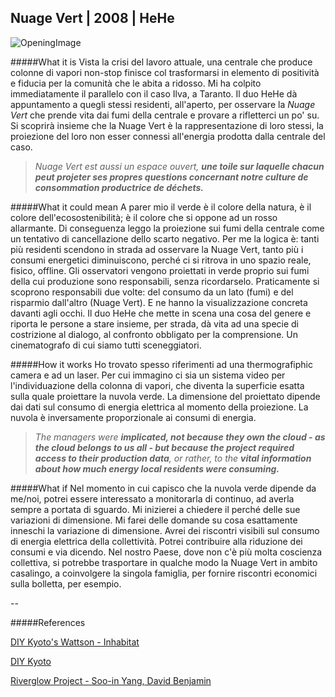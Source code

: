 ## Nuage Vert | 2008 | HeHe
![OpeningImage](http://i.imgur.com/uPa4ZhY.jpg?1)

#####What it is
Vista la crisi del lavoro attuale, una centrale che produce colonne di vapori non-stop finisce col trasformarsi in elemento di positività e fiducia per la comunità che le abita a ridosso. Mi ha colpito immediatamente il parallelo con il caso Ilva, a Taranto. Il duo HeHe dà appuntamento a quegli stessi residenti, all'aperto, per osservare la _Nuage Vert_ che prende vita dai fumi della centrale e provare a rifletterci un po' su. Si scoprirà insieme che la Nuage Vert è la rappresentazione di loro stessi, la proiezione del loro non esser connessi all'energia prodotta dalla centrale del caso.
> _Nuage Vert est aussi un espace ouvert, **une toile sur laquelle chacun peut projeter ses propres questions concernant notre culture de consommation productrice de déchets.**_

#####What it could mean
A parer mio il verde è il colore della natura, è il colore dell'ecosostenibilità; è il colore che si oppone ad un rosso allarmante. Di conseguenza leggo la proiezione sui fumi della centrale come un tentativo di cancellazione dello scarto negativo. Per me la logica è: tanti più residenti scendono in strada ad osservare la Nuage Vert, tanto più i consumi energetici diminuiscono, perché ci si ritrova in uno spazio reale, fisico, offline. Gli osservatori vengono proiettati in verde proprio sui fumi della cui produzione sono responsabili, senza ricordarselo. Praticamente si scoprono responsabili due volte: del consumo da un lato (fumi) e del risparmio dall'altro (Nuage Vert). E ne hanno la visualizzazione concreta davanti agli occhi. Il duo HeHe che mette in scena una cosa del genere e riporta le persone a stare insieme, per strada, dà vita ad una specie di costrizione al dialogo, al confronto obbligato per la comprensione. Un cinematografo di cui siamo tutti sceneggiatori.

#####How it works
Ho trovato spesso riferimenti ad una thermografiphic camera e ad un laser. Per cui immagino ci sia un sistema video per l'individuazione della colonna di vapori, che diventa la superficie esatta sulla quale proiettare la nuvola verde. La dimensione del proiettato dipende dai dati sul consumo di energia elettrica al momento della proiezione. La nuvola è inversamente proporzionale ai consumi di energia.

> _The managers were **implicated, not because they own the cloud - as the cloud belongs to us all - but because the project required access to their production data**, or rather, to the **vital information about how much energy local residents were consuming.**_

#####What if
Nel momento in cui capisco che la nuvola verde dipende da me/noi, potrei essere interessato a monitorarla di continuo, ad averla sempre a portata di sguardo. Mi inizierei a chiedere il perché delle sue variazioni di dimensione. Mi farei delle domande su cosa esattamente inneschi la variazione di dimensione. Avrei dei riscontri visibili sul consumo di energia elettrica della collettività. Potrei contribuire alla riduzione dei consumi e via dicendo. Nel nostro Paese, dove non c'è più molta coscienza collettiva, si potrebbe trasportare in qualche modo la Nuage Vert in ambito casalingo, a coinvolgere la singola famiglia, per fornire riscontri economici sulla bolletta, per esempio.

--

#####References

[DIY Kyoto's Wattson - Inhabitat](http://inhabitat.com/diy-kyotos-wattson/)

[DIY Kyoto](http://www.diykyoto.com/uk/aboutus/wattson-solar-plus)

[Riverglow Project - Soo-in Yang, David Benjamin](http://inhabitat.com/river-glow-water-pollution-monitor-urban-art-installation/)





